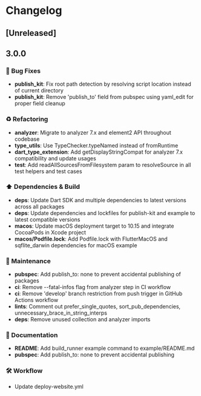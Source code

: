 # Changelog

## [Unreleased]

## 3.0.0

### 🐛 Bug Fixes
- **publish_kit**: Fix root path detection by resolving script location instead of current directory
- **publish_kit**: Remove 'publish_to' field from pubspec using yaml_edit for proper field cleanup

### ♻️ Refactoring
- **analyzer**: Migrate to analyzer 7.x and element2 API throughout codebase
- **type_utils**: Use TypeChecker.typeNamed instead of fromRuntime
- **dart_type_extension**: Add getDisplayStringCompat for analyzer 7.x compatibility and update usages
- **test**: Add readAllSourcesFromFilesystem param to resolveSource in all test helpers and test cases

### ⬆️ Dependencies & Build
- **deps**: Update Dart SDK and multiple dependencies to latest versions across all packages
- **deps**: Update dependencies and lockfiles for publish-kit and example to latest compatible versions
- **macos**: Update macOS deployment target to 10.15 and integrate CocoaPods in Xcode project
- **macos/Podfile.lock**: Add Podfile.lock with FlutterMacOS and sqflite_darwin dependencies for macOS example

### 🧹 Maintenance
- **pubspec**: Add publish_to: none to prevent accidental publishing of packages
- **ci**: Remove --fatal-infos flag from analyzer step in CI workflow
- **ci**: Remove 'develop' branch restriction from push trigger in GitHub Actions workflow
- **lints**: Comment out prefer_single_quotes, sort_pub_dependencies, unnecessary_brace_in_string_interps
- **deps**: Remove unused collection and analyzer imports

### 📝 Documentation
- **README**: Add build_runner example command to example/README.md
- **pubspec**: Add publish_to: none to prevent accidental publishing

### 🛠️ Workflow
- Update deploy-website.yml
